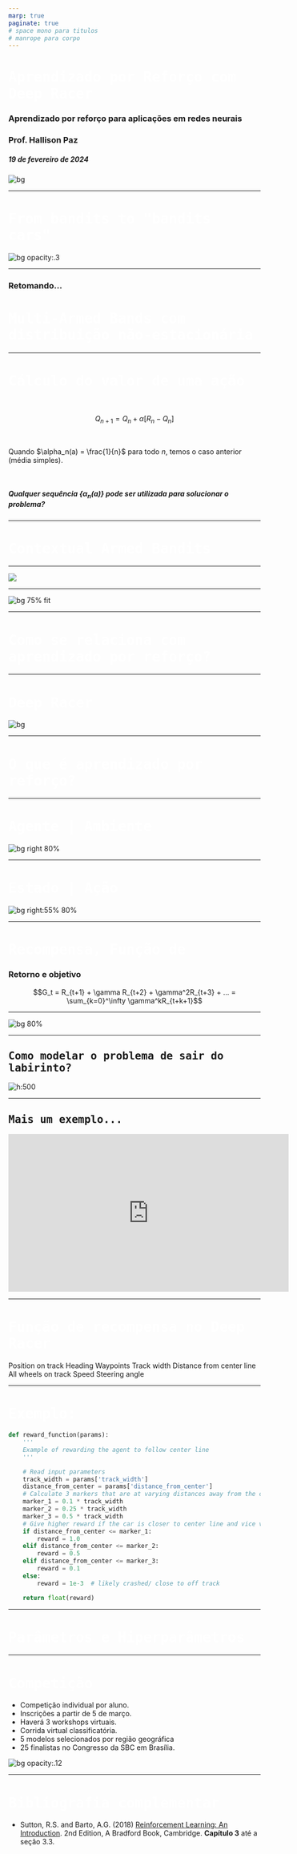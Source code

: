 ```yaml
---
marp: true
paginate: true
# space mono para titulos
# manrope para corpo 
---
```


<style>
    section {
        font-family: "Manrope", Arial;
    }
    h1, h2 {
        font-family: "Space Mono", monospace;
    }
</style>


<!-- _class: invert -->
<!-- _paginate: false -->

# Aprendizado por Reforço com Deep Racer

### Aprendizado por reforço para aplicações em redes neurais

### Prof. Hallison Paz

##### 19 de fevereiro de 2024

![bg](styles/bg_inteli_04.jpeg)

---

<!-- _class: invert -->
<!-- _paginate: false -->
# From bandits to "bandits cars"

![bg opacity:.3](https://live.staticflickr.com/8541/8676282757_f18db38cb9_b.jpg)

---

<!-- _backgroundColor: #2D253F -->
<!-- _class: invert -->
<!-- _paginate: false -->

### Retomando...
# Multi-Armed Bands com distribuição não-estacionária

---

# Cálculo do valor de uma ação

<br/>

$$Q_{n+1} = Q_n + \alpha[R_n - Q_n]$$

<br/>

Quando $\alpha_n(a) = \frac{1}{n}$ para todo $n$, temos o caso anterior (média simples).

<br/>

##### Qualquer sequência $\{\alpha_n(a)\}$ pode ser utilizada para solucionar o problema?

---

<!-- _backgroundColor: #2D253F -->
<!-- _class: invert -->
<!-- _paginate: false -->
# Contextual Armed Bandits

---


![](https://storage.googleapis.com/gweb-cloudblog-publish/images/3_contextual_bandits.max-1500x1500.png)


<!-- _footer: Fonte: https://cloud.google.com/blog/products/ai-machine-learning/how-to-build-better-contextual-bandits-machine-learning-models -->
---

![bg 75% fit](img/s3_contextual_algorithm.jpeg)

<!-- _footer: Fonte: [Hackernoon](https://hackernoon.com/contextual-multi-armed-bandit-problems-in-reinforcement-learning) -->
---

# Como se relaciona com aprendizado por reforço?

---
<style scoped>
h1 {
  /* text-align: center; */
  color: #ffffff
}
</style>

# Deep Racer

![bg ](styles/bg_inteli_01.png)

---

<!-- _paginate: false -->
<!-- _backgroundColor: #2D253F -->
<!-- _class: invert -->


# O que é aprendizado por reforço?

---

# Agente | Ambiente

![bg right 80%](img/s3_rubik_cube.png)

---

# Estado | Ação

![bg right:55% 80%](img/s3_deepracer_diagram.png)

---

# Recompensa, Função de
### Retorno e objetivo

$$G_t = R_{t+1} + \gamma R_{t+2} + \gamma^2R_{t+3} + ... = \sum_{k=0}^\infty \gamma^kR_{t+k+1}$$

---

<!-- _backgroundColor: #F2F2F2 -->
<!-- _paginate: false -->

![bg 80%](img/s3_robot_state.png)


---

## Como modelar o problema de sair do labirinto?

![h:500](img/s3_maze.png)

---

## Mais um exemplo...

<iframe width="560" height="315" src="https://www.youtube.com/embed/20EjkNPf124?si=5AO31xYg3Fp50SWG" title="YouTube video player" frameborder="0" allow="accelerometer; autoplay; clipboard-write; encrypted-media; gyroscope; picture-in-picture; web-share" allowfullscreen></iframe>

---

# Função de recompensa no Deep Racer

Position on track
Heading
Waypoints
Track width
Distance from center line
All wheels on track
Speed
Steering angle

<!-- _footer: Documentação do [Deep Racer](https://docs.aws.amazon.com/deepracer/latest/developerguide/deepracer-console-train-evaluate-models.html#deepracer-reward-function-signature) -->

---

# Exemplo:

```python
def reward_function(params):
    '''
    Example of rewarding the agent to follow center line
    '''

    # Read input parameters
    track_width = params['track_width']
    distance_from_center = params['distance_from_center']
    # Calculate 3 markers that are at varying distances away from the center line
    marker_1 = 0.1 * track_width
    marker_2 = 0.25 * track_width
    marker_3 = 0.5 * track_width
    # Give higher reward if the car is closer to center line and vice versa
    if distance_from_center <= marker_1:
        reward = 1.0
    elif distance_from_center <= marker_2:
        reward = 0.5
    elif distance_from_center <= marker_3:
        reward = 0.1
    else:
        reward = 1e-3  # likely crashed/ close to off track

    return float(reward)
```

---

# Parâmetros e Hiperparâmetros


---

# Competição


- Competição individual por aluno. 
- Inscrições a partir de 5 de março.
- Haverá 3 workshops virtuais.
- Corrida virtual classificatória.
- 5 modelos selecionados por região geográfica
- 25 finalistas no Congresso da SBC em Brasília.

![bg opacity:.12](https://hbeserra.dev/images/downlaod.jpeg)

---

<!-- _class: invert -->
<!-- _backgroundColor: #2d253f-->
<!-- _paginate: false -->

# Bibliografia complementar

- Sutton, R.S. and Barto, A.G. (2018) [Reinforcement Learning: An Introduction](http://incompleteideas.net/book/the-book-2nd.html). 2nd Edition, A Bradford Book, Cambridge. **Capítulo 3** até a seção 3.3.